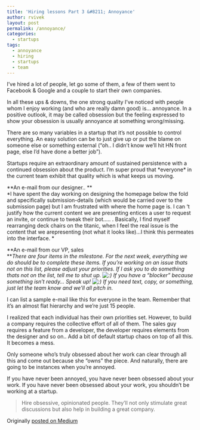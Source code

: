 ```yaml
---
title: 'Hiring lessons Part 3 &#8211; Annoyance'
author: rvivek
layout: post
permalink: /annoyance/
categories:
  - startups
tags:
  - annoyance
  - hiring
  - startups
  - team
---
```

I’ve hired a lot of people, let go some of them, a few of them went to Facebook & Google and a couple to start their own companies.

In all these ups & downs, the one strong quality I’ve noticed with people whom I enjoy working (and who are really damn good) is… annoyance. In a positive outlook, it may be called obsession but the feeling expressed to show your obsession is usually annoyance at something wrong/missing.

There are so many variables in a startup that it’s not possible to control everything. An easy solution can be to just give up or put the blame on someone else or something external (“oh.. I didn’t know we’ll hit HN front page, else I’d have done a better job”).

Startups require an extraordinary amount of sustained persistence with a continued obsession about the product. I’m super proud that \*everyone\* in the current team exhibit that quality which is what keeps us moving.

**An e-mail from our designer.. **  
*I have spent the day working on designing the homepage below the fold and specifically submission-details (which would be carried over to the submission page) but I am frustrated with where the home page is. I can ‘t justify how the current content we are presenting entices a user to request an invite, or continue to tweak their bot….. <some info redacted>. Basically, I find myself rearranging deck chairs on the titanic, when I feel the real issue is the content that we arepresenting (not what it looks like)…I think this permeates into the interface. *

**An e-mail from our VP, sales  
***There are four items in the milestone. For the next week, everything we do should be to complete these items. If you’re working on an issue thats not on this list, please adjust your priorities. If I ask you to do something thats not on the list, tell me to shut up. <img src="http://rvivek.com/wp-includes/images/smilies/icon_smile.gif" alt=":)" class="wp-smiley" /> If you have a “blocker” because something isn’t ready… Speak up! <img src="http://rvivek.com/wp-includes/images/smilies/icon_smile.gif" alt=":)" class="wp-smiley" /> If you need text, copy, or something, just let the team know and we’ll all pitch in.*

I can list a sample e-mail like this for everyone in the team. Remember that it’s an almost flat hierarchy and we’re just 15 people.

I realized that each individual has their own priorities set. However, to build a company requires the collective effort of all of them. The sales guy requires a feature from a developer, the developer requires elements from the designer and so on.. Add a bit of default startup chaos on top of all this. It becomes a mess.

Only someone who’s truly obsessed about her work can clear through all this and come out because she “owns” the piece. And naturally, there are going to be instances when you’re annoyed.

If you have never been annoyed, you have never been obsessed about your work. If you have never been obsessed about your work, you shouldn’t be working at a startup.

> Hire obsessive, opinionated people. They’ll not only stimulate great discussions but also help in building a great company.

Originally [posted on Medium][1]

&nbsp;

 [1]: https://medium.com/what-i-learned-building/cd25b4d905d